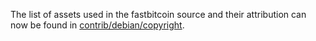 The list of assets used in the fastbitcoin source and their attribution can now be found in [contrib/debian/copyright](../contrib/debian/copyright).
